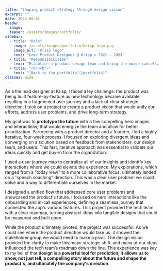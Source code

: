 ```yaml
---
title: "Shaping product strategy through design vision"
excerpt: ""
date: 2022-06-01
header:
  image:
  teaser: /assets/images/portfolio/
sidebar:
  - title: "Role"
    image: /assets/images/portfolio/krisp-logo.png
    image_alt: "Krisp logo"
    text: "Lead Product Designer @ Krisp ⊂ 2021 - 2023"
  - title: "Responsibilities"
    text: "Establish a product design team and bring the noise cancellation app to the next level"
  - title: "<br><br>"
    text: "[Back to the portfolio](/portfolio)"    
classes: wide
---
```


As a the lead designer at Krisp, I faced a ley challenge: the product was being built feature-by-feature as new technology became available, resulting in a fragmented user journey and a lack of clear strategic direction. I took on a project to create a product vision that would unify our efforts, address user problems, and drive long-term strategy.

My goal was to **prototype the future** with a few compelling hero images and interactions, that would energize the team and allow for better prioritization. Partnering with a product director and a founder, I led a highly iterative, four-week process. I focused on exploring divergent ideas and converging on a solution based on feedback from stakeholders, our design team, and users. This fast, iterative approach was essential to validate our ideas quickly and get buy-in from the organization.

I used a user journey map to centralize all of our insights and identify key interactions where we could elevate the experience. My explorations, which ranged from a "today view" to a more collaborative focus, ultimately landed on a "speech coaching" direction. This was a clear user problem we could solve and a way to differentiate ourselves in the market.

I designed a unified flow that addressed core user problems and showcased the product's future. I focused on hero interactions like the onboarding and in-call experiences, defining a seamless journey that connected the app's various features. This project provided the tech team with a clear roadmap, turning abstract ideas into tangible designs that could be measured and built upon.

While the product ultimately pivoted, the project was successful. As we could see where the product direction would take us, it showed the stakeholder group we would need to make a pivot. The design vision provided the clarity to make this major strategic shift, and many of our ideas influenced the tech team’s roadmap down the line. This experience was key to my belief that **design is a powerful tool for prediction, it allows us to show, not just tell, a compelling story about the future and shape the product's, and ultimately the company's direction.**